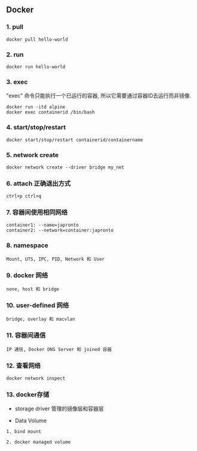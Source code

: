 
## Docker

### 1. pull

```
docker pull hello-world
```

### 2. run
```
docker run hello-world
```

### 3. exec
    
"exec" 命令只能执行一个已运行的容器, 所以它需要通过容器ID去运行而非镜像.
    
```
docker run -itd alpine
docker exec containerid /bin/bash
```

### 4. start/stop/restart
```
docker start/stop/restart containerid/containername
```

### 5. network create 
```
docker network create --driver bridge my_net
```

### 6. attach 正确退出方式 
```
ctrl+p ctrl+q
```

### 7. 容器间使用相同网络
```
container1: --name=japronto
container2: --network=container:japronto
```

### 8. namespace 

```
Mount, UTS, IPC, PID, Network 和 User
```

### 9. docker 网络 

```
none, host 和 bridge
```

### 10. user-defined 网络

```
bridge, overlay 和 macvlan
```

### 11. 容器间通信

```
IP 通信, Docker DNS Server 和 joined 容器

```

### 12. 查看网络

```
docker network inspect
```

### 13. docker存储

   - storage driver 管理的镜像层和容器层

   - Data Volume
   
    1. bind mount
    
    2. docker managed volume

